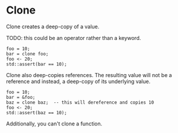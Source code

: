 # Clone

Clone creates a deep-copy of a value.

TODO: this could be an operator rather than a keyword.

```butter
foo = 10;
bar = clone foo;
foo <- 20;
std::assert(bar == 10);
```

Clone also deep-copies references. The resulting value will not be a reference and instead, a deep-copy of its underlying value.

```butter
foo = 10;
bar = &foo;
baz = clone baz;  -- this will dereference and copies 10
foo <- 20;
std::assert(baz == 10);
```

Additionally, you can't clone a function.
